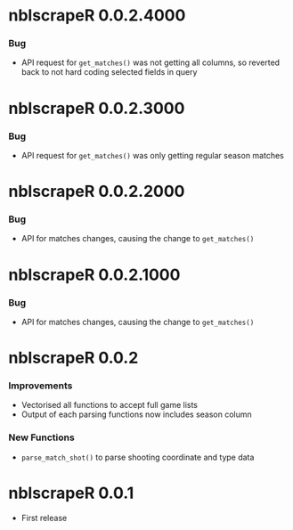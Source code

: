 # nblscrapeR 0.0.2.4000

### Bug

* API request for `get_matches()` was not getting all columns, so reverted back to not hard coding selected fields in query


# nblscrapeR 0.0.2.3000

### Bug

* API request for `get_matches()` was only getting regular season matches



# nblscrapeR 0.0.2.2000

### Bug

* API for matches changes, causing the change to `get_matches()`


# nblscrapeR 0.0.2.1000

### Bug

* API for matches changes, causing the change to `get_matches()`


# nblscrapeR 0.0.2

### Improvements

* Vectorised all functions to accept full game lists
* Output of each parsing functions now includes season column

### New Functions

* `parse_match_shot()` to parse shooting coordinate and type data

# nblscrapeR 0.0.1

* First release
